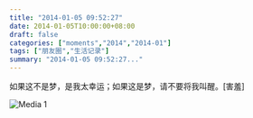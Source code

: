 ```yaml
---
title: "2014-01-05 09:52:27"
date: 2014-01-05T10:00:00+08:00
draft: false
categories: ["moments","2014","2014-01"]
tags: ["朋友圈","生活记录"]
summary: "2014-01-05 09:52:27..."
---
```


如果这不是梦，是我太幸运；如果这是梦，请不要将我叫醒。[害羞]

![Media 1](/Moments/photos/2014-01-05/201401050952270.jpg)
